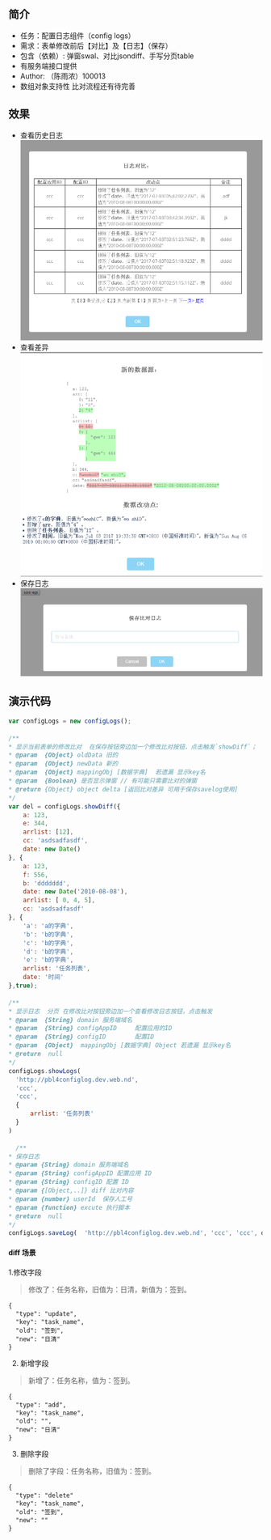 ## 简介
- 任务：配置日志组件（config logs）
- 需求：表单修改前后【对比】及【日志】（保存）
- 包含（依赖）: 弹窗swal、对比jsondiff、手写分页table
- 有服务端接口提供
- Author: （陈雨浓）100013
- 数组对象支持性 比对流程还有待完善
## 效果
- 查看历史日志
![avatar](showlogs.png)
- 查看差异
![avatar](showdiff.png)
- 保存日志
![avatar](savelog.png)
## 演示代码
```js
var configLogs = new configLogs();

/**
* 显示当前表单的修改比对  在保存按钮旁边加一个修改比对按钮，点击触发`showDiff`；
* @param  {Object} oldData 旧的
* @param  {Object} newData 新的
* @param  {Object} mappingObj [数据字典]  若遗漏 显示key名
* @param  {Boolean} 是否显示弹窗 // 有可能只需要比对的弹窗
* @return {Object} object delta [返回比对差异 可用于保存savelog使用]
*/
var del = configLogs.showDiff({
    a: 123,
    e: 344,
    arrlist: [12],
    cc: 'asdsadfasdf',
    date: new Date()
}, {
    a: 123,
    f: 556,
    b: 'ddddddd',
    date: new Date('2010-08-08'),
    arrlist: [ 0, 4, 5],
    cc: 'asdsadfasdf'
}, {
    'a': 'a的字典',
    'b': 'b的字典',
    'c': 'b的字典',
    'd': 'b的字典',
    'e': 'b的字典',
    arrlist: '任务列表',
    date: '时间'
},true);

/**
* 显示日志  分页 在修改比对按钮旁边加一个查看修改日志按钮，点击触发
* @param  {String} domain 服务端域名     
* @param  {String} configAppID     配置应用的ID
* @param  {String} configID        配置ID
* @param  {Object}  mappingObj [数据字典] Object 若遗漏 显示key名
* @return  null
*/
configLogs.showLogs(
  'http://pbl4configlog.dev.web.nd',
  'ccc',
  'ccc',
  {
      arrlist: '任务列表'
  }
)

  /**
* 保存日志
* @param {String} domain 服务端域名     
* @param {String} configAppID 配置应用 ID
* @param {String} configID 配置 ID
* @param {[Object,..]} diff 比对内容
* @param {number} userId  保存人工号
* @param {function} excute 执行脚本
* @return  null
*/
configLogs.saveLog(  'http://pbl4configlog.dev.web.nd', 'ccc', 'ccc', del, 100013)

```


####  diff 场景
1.修改字段
> 修改了：任务名称，旧值为：日清，新值为：签到。
```
{
  "type": "update",  
  "key": "task_name",
  "old": "签到",          
  "new": "日清"    
}
```

2. 新增字段
> 新增了：任务名称，值为：签到。
```
{
  "type": "add",  
  "key": "task_name",
  "old": "",          
  "new": "日清"    
}
```

3. 删除字段
> 删除了字段：任务名称，旧值为：签到。
```
{
  "type": "delete"  
  "key": "task_name",
  "old": "签到",          
  "new": ""    
}
```
